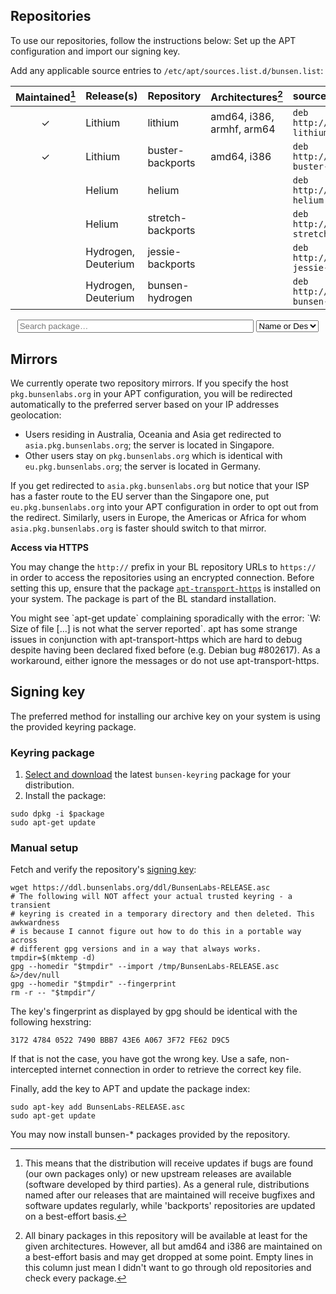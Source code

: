 [SigningKey]: <https://ddl.bunsenlabs.org/ddl/BunsenLabs-RELEASE.asc>

## Repositories

To use our repositories, follow the instructions below: Set up the APT
configuration and import our signing key.

Add any applicable source entries to `/etc/apt/sources.list.d/bunsen.list`:

|Maintained[^1] | Release(s)           | Repository         | Architectures[^2]           | sources.list entry                                              | Index                                   |
|:-------------:|:---------------------|:-------------------|:----------------------------|:----------------------------------------------------------------|:---------------------------------------:|
|     ✓         | Lithium              | lithium            | amd64, i386, armhf, arm64   | `deb http://pkg.bunsenlabs.org/debian lithium main`             | [⬛](/repoidx.html#lithium)             |
|     ✓         | Lithium              | buster-backports   | amd64, i386                 | `deb http://pkg.bunsenlabs.org/debian buster-backports main`    | [⬛](/repoidx.html#buster-backports)    |
|               | Helium               | helium             |                             | `deb http://pkg.bunsenlabs.org/debian helium main`              | [⬛](/repoidx.html#helium)              |
|               | Helium               | stretch-backports  |                             | `deb http://pkg.bunsenlabs.org/debian stretch-backports main`   | [⬛](/repoidx.html#stretch-backports)   |
|               | Hydrogen, Deuterium  | jessie-backports   |                             | `deb http://pkg.bunsenlabs.org/debian jessie-backports main`    | [⬛](/repoidx.html#jessie-backports)    |
|               | Hydrogen, Deuterium  | bunsen-hydrogen    |                             | `deb http://pkg.bunsenlabs.org/debian bunsen-hydrogen main`     | [⬛](/repoidx.html#bunsen-hydrogen)     |

[^1]: This means that the distribution will receive updates if bugs are found
  (our own packages only) or new upstream releases are available (software
  developed by third parties). As a general rule, distributions named after our
  releases that are maintained will receive bugfixes and software updates
  regularly, while 'backports' repositories are updated on a best-effort basis.

[^2]: All binary packages in this repository will be available at least for the
  given architectures. However, all but amd64 and i386 are maintained on a
  best-effort basis and may get dropped at some point. Empty lines in this
  column just mean I didn't want to go through old repositories and check every
  package.

<form id="package-search" action="/repoidx.html" method="get" style="text-align:center">
<input id="filter-value" style="width:75%;display:inline;" type="text" placeholder="Search package…" name="v" minlength="1">
<select id="filter-key" title="Select the package property to filter by" name="k" style="width:20%;display:inline;">
  <option value="any">Any metadata field</option>
  <option value="depends">Depends</option>
  <option value="maintainer">Maintainer</option>
  <option value="name-description" selected="selected">Name or Descr</option>
  <option value="recommends">Recommneds</option>
  <option value="section">Section</option>
  <option value="suggests">Suggests</option>
  <option value="version">Version</option>
</select>
</form>

## Mirrors

We currently operate two repository mirrors. If you specify the host
`pkg.bunsenlabs.org` in your APT configuration, you will be redirected
automatically to the preferred server based on your IP addresses
geolocation:

* Users residing in Australia, Oceania and Asia get redirected to
  `asia.pkg.bunsenlabs.org`; the server is located in Singapore.
* Other users stay on `pkg.bunsenlabs.org` which is identical with
  `eu.pkg.bunsenlabs.org`; the server is located in Germany.

If you get redirected to `asia.pkg.bunsenlabs.org` but notice that your
ISP has a faster route to the EU server than the Singapore one, put
`eu.pkg.bunsenlabs.org` into your APT configuration in order to opt out
from the redirect. Similarly, users in Europe, the Americas or Africa
for whom `asia.pkg.bunsenlabs.org` is faster should switch to that mirror.

**Access via HTTPS**

You may change the `http://` prefix in your BL repository URLs to
`https://` in order to access the repositories using an encrypted
connection. Before setting this up, ensure that the package
[`apt-transport-https`](https://packages.debian.org/search?suite=all&searchon=names&exact=1&keywords=apt-transport-https)
is installed on your system. The package is part of the BL standard
installation.

<div class="warning">
You might see `apt-get update` complaining sporadically with the error:
`W: Size of file [...] is not what the server reported`. apt has some
strange issues in conjunction with apt-transport-https which are hard to
debug despite having been declared fixed before (e.g. Debian bug
#802617). As a workaround, either ignore the messages or do not use
apt-transport-https.
</div>

## Signing key

The preferred method for installing our archive key on your system is
using the provided keyring package.

### Keyring package

  1. [Select and download](/repoidx.html?k=name-description&v=bunsen-keyring) the latest `bunsen-keyring` package for your
     distribution.
  2. Install the package:
~~~
sudo dpkg -i $package
sudo apt-get update
~~~

### Manual setup

Fetch and verify the repository's [signing key][SigningKey]:

~~~ { .bash }
wget https://ddl.bunsenlabs.org/ddl/BunsenLabs-RELEASE.asc
# The following will NOT affect your actual trusted keyring - a transient
# keyring is created in a temporary directory and then deleted. This awkwardness
# is because I cannot figure out how to do this in a portable way across
# different gpg versions and in a way that always works.
tmpdir=$(mktemp -d)
gpg --homedir "$tmpdir" --import /tmp/BunsenLabs-RELEASE.asc &>/dev/null
gpg --homedir "$tmpdir" --fingerprint
rm -r -- "$tmpdir"/
~~~

The key's fingerprint as displayed by gpg should be identical with the
following hexstring:

~~~~~
3172 4784 0522 7490 BBB7 43E6 A067 3F72 FE62 D9C5 
~~~~~

If that is not the case, you have got the wrong key. Use a safe,
non-intercepted internet connection in order to retrieve the correct key
file.

Finally, add the key to APT and update the package index:

~~~ { .bash }
sudo apt-key add BunsenLabs-RELEASE.asc
sudo apt-get update
~~~

You may now install <monospace>bunsen-\*</monospace> packages provided
by the repository.
